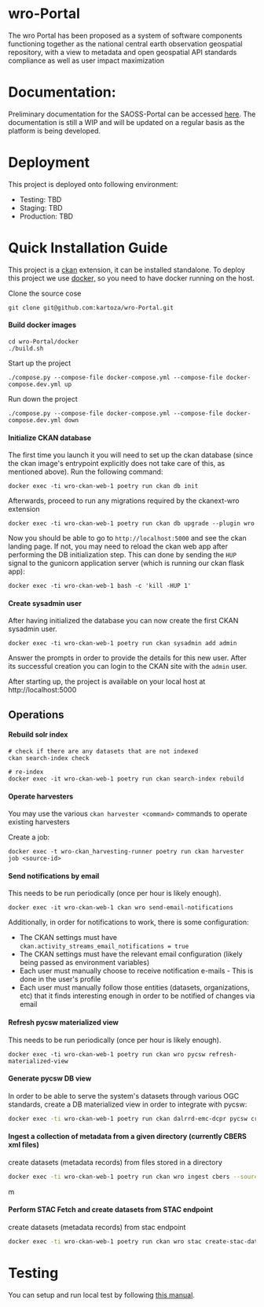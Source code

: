 # wro-Portal
The wro Portal has been proposed as a system of software components functioning together as the national central earth observation geospatial repository, with a view to metadata and open geospatial API standards compliance as well as user impact maximization 

# Documentation:
Preliminary documentation for the SAOSS-Portal can be accessed [here](https://kartoza.github.io/wro-Portal/about/). The documentation is still a WIP and will be updated on a regular basis as the platform is being developed.

# Deployment
This project is deployed onto following environment:

- Testing: TBD
- Staging: TBD
- Production: TBD

# Quick Installation Guide
This project is a [ckan](https://ckan.org/) extension, it can be installed standalone. To deploy this project we use  [docker,](http://docker.com/) so you need to have docker running on the host.

Clone the source cose
```
git clone git@github.com:kartoza/wro-Portal.git
```

#### Build docker images

```
cd wro-Portal/docker
./build.sh
```

Start up the project

```
./compose.py --compose-file docker-compose.yml --compose-file docker-compose.dev.yml up
```

Run down the project 

```
./compose.py --compose-file docker-compose.yml --compose-file docker-compose.dev.yml down
```

#### Initialize CKAN database

The first time you launch it you will need to set up the ckan database (since
the ckan image's entrypoint explicitly does not take care of this, as
mentioned above). Run the following command:

```
docker exec -ti wro-ckan-web-1 poetry run ckan db init
```

Afterwards, proceed to run any migrations required by the ckanext-wro extension

```
docker exec -ti wro-ckan-web-1 poetry run ckan db upgrade --plugin wro
```

Now you should be able to go to `http://localhost:5000` and see the ckan
landing page. If not, you may need to reload the ckan web app after
performing the DB initialization step. This can done by sending the `HUP`
signal to the gunicorn application server (which is running our ckan
flask app):

```
docker exec -ti wro-ckan-web-1 bash -c 'kill -HUP 1'
```

#### Create sysadmin user

After having initialized the database you can now create the first CKAN
sysadmin user.

```
docker exec -ti wro-ckan-web-1 poetry run ckan sysadmin add admin
```

Answer the prompts in order to provide the details for this new user.
After its successful creation you can login to the CKAN site with the `admin`
user.


After starting up, the project is available on your local host at http://localhost:5000 


## Operations

#### Rebuild solr index

```
# check if there are any datasets that are not indexed
ckan search-index check

# re-index
docker exec -it wro-ckan-web-1 poetry run ckan search-index rebuild
```


#### Operate harvesters

You may use the various `ckan harvester <command>` commands to operate existing
harvesters

Create a job:

```
docker exec -t wro-ckan_harvesting-runner poetry run ckan harvester job <source-id>
```

#### Send notifications by email

This needs to be run periodically (once per hour is likely enough).

```
docker exec -it wro-ckan-web-1 ckan wro send-email-notifications
```

Additionally, in order for notifications to work, there is some configuration:

- The CKAN settings must have `ckan.activity_streams_email_notifications = true`
- The CKAN settings must have the relevant email configuration (likely being passed
  as environment variables)
- Each user must manually choose to receive notification e-mails - This is done in
  the user's profile
- Each user must manually follow those entities (datasets, organizations, etc) that
  it finds interesting enough in order to be notified of changes via email

#### Refresh pycsw materialized view

This needs to be run periodically (once per hour is likely enough).

```
docker exec -ti wro-ckan-web-1 poetry run ckan wro pycsw refresh-materialized-view
```

#### Generate pycsw DB view

In order to be able to serve the system's datasets through various OGC standards, create a DB materialized view
in order to integrate with pycsw:

```bash
docker exec -ti wro-ckan-web-1 poetry run ckan dalrrd-emc-dcpr pycsw create-materialized-view
```


#### Ingest a collection of metadata from a given directory (currently CBERS xml files)

create datasets (metadata records) from files stored in a directory

```bash
docker exec -ti wro-ckan-web-1 poetry run ckan wro ingest cbers --source-path <path> --user <username>
```
m

#### Perform STAC Fetch and create datasets from STAC endpoint  

create datasets (metadata records) from stac endpoint

```bash
docker exec -ti wro-ckan-web-1 poetry run ckan wro stac create-stac-dataset --url <url> --user <username> --number-records <number_records> --owner-org <organisation_name>
```

# Testing
You can setup and run local test by following [this manual](https://kartoza.github.io/wro-Portal/developer/manual/test_local/).